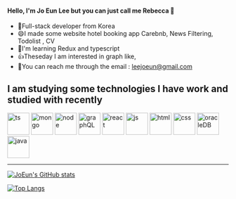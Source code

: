 #### Hello, I'm Jo Eun Lee  but you can just call me Rebecca 👋


- 🤗Full-stack developer from Korea
- 😄I made some website hotel booking app Carebnb, News Filtering, Todolist , CV 
- 🎈I'm learning Redux and typescript
- 👍Theseday I am interested in graph like, 
- 💌You can reach me through the email : [leejoeun@gmail.com](leejoeun@gmail.com)


## I am studying some technologies I have work and studied with recently 
<div>
  <img alt='ts' src='https://user-images.githubusercontent.com/67889991/128313159-9445650d-b3fa-48c9-b055-67b8185533bf.JPG ' width='50px' height='50px'/>
  <img alt ='mongo' src='https://user-images.githubusercontent.com/67889991/128311726-af81e0ab-95a3-4907-9e3c-77017c768155.png' width='50px' height='50px'>
<img  alt ='node'  src='https://user-images.githubusercontent.com/67889991/128311730-05517879-2047-4b45-983d-033a03cd27a5.jpg' width='50px' height='50px'>
<img  alt ='graphQL' src='https://user-images.githubusercontent.com/67889991/128312858-b79c30fa-09b5-4205-b20c-9109c5b9c5ad.png' width='50px' height='50px'>
  <img  alt ='react' src='https://user-images.githubusercontent.com/67889991/128311731-e1298ba4-796b-4b8e-bfdd-efada3722764.JPG' width='50px' height='50px'>
<img  alt ='js' src='https://user-images.githubusercontent.com/67889991/128311733-9a0765df-b456-474e-9ab6-4ee59d3a25ae.JPG' width='50px' height='50px'>
  <img alt='html' src='https://user-images.githubusercontent.com/67889991/128314091-d2805e08-19b0-4e79-9666-f54dc59a2da7.png' width='50px' height='50px'/>
   <img  alt ='css' src='https://user-images.githubusercontent.com/67889991/128312851-b8823463-b3e8-45fb-b1fd-1b311996668d.png' width='50px' height='50px'>
<img  alt ='oracleDB' src='https://user-images.githubusercontent.com/67889991/128311735-970eb821-9438-4d37-bb4e-fd55d3947ad3.png' width='50px' height='50px'>

   <img  alt ='java' src='https://user-images.githubusercontent.com/67889991/128312857-7fa7c893-4fde-46f3-a036-c9757c8426f0.png' width='50px' height='50px'>
</div>

--------

[![JoEun's GitHub stats](https://github-readme-stats.vercel.app/api?username=je-Rebecca)](https://github.com/anuraghazra/github-readme-stats)

[![Top Langs](https://github-readme-stats.vercel.app/api/top-langs/?username=je-Rebecca&langs_count=8)](https://github.com/je-Rebecca/github-readme-stats)

